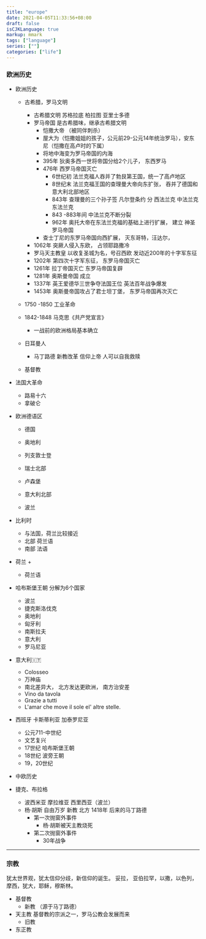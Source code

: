 ```yaml
---
title: "europe"
date: 2021-04-05T11:33:56+08:00
draft: false
isCJKLanguage: true
markup: mmark
tags: ["language"]
series: [""]
categories: ["life"]
---
```


### 欧洲历史

+ 欧洲历史
    + 古希腊，罗马文明
        + 古希腊文明 苏格拉底 柏拉图 亚里士多德
        + 罗马帝国  是古希腊味，继承古希腊文明
            + 恺撒大帝 （被同伴刺杀）
            + 屋大为（恺撒姐姐的孩子，公元前29-公元14年统治罗马），安东尼（恺撒在高卢时的下属）
            + 将地中海变为罗马帝国的内海
            + 395年 狄奥多西一世将帝国分给2个儿子， 东西罗马
            + 476年 西罗马帝国灭亡
                + 6世纪初 法兰克福人吞并了勃艮第王国，统一了高卢地区
                + 8世纪末 法兰克福王国的查理曼大帝向东扩张， 吞并了德国和意大利北部地区
                + 843年 查理曼的三个孙子签 凡尔登条约 分 西法兰克 中法兰克 东法兰克
                + 843 -883年间 中法兰克不断分裂
                + 962年 奥托大帝在东法兰克福的基础上进行扩展， 建立 神圣罗马帝国
            + 查士丁尼的东罗马帝国向西扩展， 灭东哥特，汪达尔，
        + 1062年 突厥人侵入东欧， 占领耶路撒冷
        + 罗马天主教皇 以收复圣城为名，号召西欧 发动近200年的十字军东征
        + 1202年 第四次十字军东征， 东罗马帝国灭亡
        + 1261年 拉丁帝国灭亡 东罗马帝国复辟
        + 1281年 奥斯曼帝国 成立
        + 1337年 英王爱德华三世争夺法国王位 英法百年战争爆发
        + 1453年 奥斯曼帝国攻占了君士坦丁堡， 东罗马帝国再次灭亡

    + 1750 -1850 工业革命
    + 1842-1848 马克思《共产党宣言》
        + 一战前的欧洲格局基本确立
    + 日耳曼人
        + 马丁路德 新教改革  信仰上帝 人可以自我救赎
    + 基督教

+ 法国大革命
    + 路易十六
    + 拿破仑
+ 欧洲德语区
    + 德国
    + 奥地利
    + 列支敦士登

    + 瑞士北部
    + 卢森堡 
    + 意大利北部
    + 波兰

+ 比利时
    + 与法国，荷兰比较接近
    + 北部 荷兰语
    + 南部 法语
+ 荷兰
  + 
  + 荷兰语

+ 哈布斯堡王朝 分解为6个国家
    + 波兰
    + 捷克斯洛伐克
    + 奥地利
    + 匈牙利
    + 南斯拉夫
    + 意大利
    + 罗马尼亚

+ 意大利🇮🇹
  + Colosseo
  + 万神庙
  + 南北差异大， 北方发达更欧洲， 南方治安差
  + Vino da tavola
  + Grazie a tutti
  + L'amar che move il sole el' altre stelle.

+ 西班牙 卡斯蒂利亚 加泰罗尼亚
  + 公元711-中世纪
  + 文艺复兴
  + 17世纪 哈布斯堡王朝
  + 18世纪 波旁王朝
  + 19，20世纪


+ 中欧历史
+ 捷克、布拉格
    + 波西米亚 摩拉维亚 西里西亚（波兰）
    + 杨·胡斯  自由万岁  新教 北方 1418年 后来的马丁路德 
        + 第一次抛窗外事件
            + 杨·胡斯被天主教烧死
        + 第二次抛窗外事件
            + 30年战争

    

----

### 宗教
犹太世界观，犹太信仰分歧，新信仰的诞生。
妥拉， 亚伯拉罕，以撒，以色列，摩西，犹大，耶稣，穆斯林。
+ 基督教
    + 新教 （源于马丁路德）
+ 天主教 基督教的宗派之一，罗马公教会发展而来
    + 旧教
+ 东正教